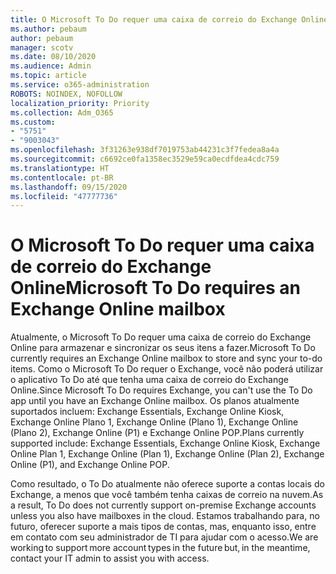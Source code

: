 ```yaml
---
title: O Microsoft To Do requer uma caixa de correio do Exchange Online
ms.author: pebaum
author: pebaum
manager: scotv
ms.date: 08/10/2020
ms.audience: Admin
ms.topic: article
ms.service: o365-administration
ROBOTS: NOINDEX, NOFOLLOW
localization_priority: Priority
ms.collection: Adm_O365
ms.custom:
- "5751"
- "9003043"
ms.openlocfilehash: 3f31263e938df7019753ab44231c3f7fedea8a4a
ms.sourcegitcommit: c6692ce0fa1358ec3529e59ca0ecdfdea4cdc759
ms.translationtype: HT
ms.contentlocale: pt-BR
ms.lasthandoff: 09/15/2020
ms.locfileid: "47777736"
---
```

# <a name="microsoft-to-do-requires-an-exchange-online-mailbox"></a><span data-ttu-id="82db2-102">O Microsoft To Do requer uma caixa de correio do Exchange Online</span><span class="sxs-lookup"><span data-stu-id="82db2-102">Microsoft To Do requires an Exchange Online mailbox</span></span>

<span data-ttu-id="82db2-103">Atualmente, o Microsoft To Do requer uma caixa de correio do Exchange Online para armazenar e sincronizar os seus itens a fazer.</span><span class="sxs-lookup"><span data-stu-id="82db2-103">Microsoft To Do currently requires an Exchange Online mailbox to store and sync your to-do items.</span></span> <span data-ttu-id="82db2-104">Como o Microsoft To Do requer o Exchange, você não poderá utilizar o aplicativo To Do até que tenha uma caixa de correio do Exchange Online.</span><span class="sxs-lookup"><span data-stu-id="82db2-104">Since Microsoft To Do requires Exchange, you can't use the To Do app until you have an Exchange Online mailbox.</span></span> <span data-ttu-id="82db2-105">Os planos atualmente suportados incluem: Exchange Essentials, Exchange Online Kiosk, Exchange Online Plano 1, Exchange Online (Plano 1), Exchange Online (Plano 2), Exchange Online (P1) e Exchange Online POP.</span><span class="sxs-lookup"><span data-stu-id="82db2-105">Plans currently supported include: Exchange Essentials, Exchange Online Kiosk, Exchange Online Plan 1, Exchange Online (Plan 1), Exchange Online (Plan 2), Exchange Online (P1), and Exchange Online POP.</span></span>

<span data-ttu-id="82db2-106">Como resultado, o To Do atualmente não oferece suporte a contas locais do Exchange, a menos que você também tenha caixas de correio na nuvem.</span><span class="sxs-lookup"><span data-stu-id="82db2-106">As a result, To Do does not currently support on-premise Exchange accounts unless you also have mailboxes in the cloud.</span></span> <span data-ttu-id="82db2-107">Estamos trabalhando para, no futuro, oferecer suporte a mais tipos de contas, mas, enquanto isso, entre em contato com seu administrador de TI para ajudar com o acesso.</span><span class="sxs-lookup"><span data-stu-id="82db2-107">We are working to support more account types in the future but, in the meantime, contact your IT admin to assist you with access.</span></span>